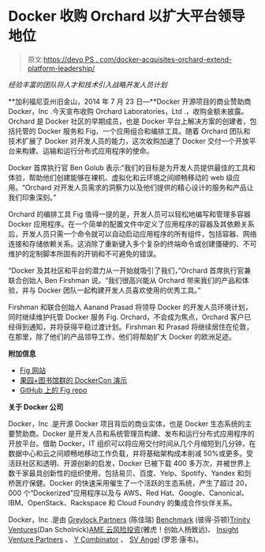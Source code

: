 # Docker 收购 Orchard 以扩大平台领导地位

> 原文:[https://devo PS . com/docker-acquisites-orchard-extend-platform-leadership/](https://devops.com/docker-acquires-orchard-extend-platform-leadership/)

*经验丰富的团队将人才和技术引入战略开发人员计划*

**加利福尼亚州旧金山，2014 年 7 月 23 日—**Docker 开源项目的商业赞助商 Docker，Inc .今天宣布收购 Orchard Laboratories，Ltd .，收购金额未披露。Orchard 是 Docker 社区的早期成员，也是 Docker 平台上解决方案的创建者，包括托管的 Docker 服务和 Fig，一个应用组合和编排工具。随着 Orchard 团队和技术扩展了 Docker 对开发人员的能力，这次收购加速了 Docker 交付一个开放平台来构建、运输和运行分布式应用程序的使命。

Docker 首席执行官 Ben Golub 表示:“我们的目标是为开发人员提供最佳的工具和体验，帮助他们创建能够在裸机、虚拟化和云环境之间顺畅移动的 web 级应用。“Orchard 对开发人员需求的洞察力以及他们提供的精心设计的服务和产品让我们印象深刻。”

Orchard 的编排工具 Fig 值得一提的是，开发人员可以轻松地编写和管理多容器 Docker 应用程序。在一个简单的配置文件中定义了应用程序的容器及其依赖关系后，开发人员只需一个命令就可以自动启动应用程序的所有组件，包括容器、网络连接和存储依赖关系。这消除了重新键入多个复杂的终端命令或创建僵硬的、不可维护的定制脚本所固有的开销和不可避免的错误。

“Docker 及其社区和平台的潜力从一开始就吸引了我们，”Orchard 首席执行官兼联合创始人 Ben Firshman 说。“我们很高兴能从 Orchard 带来我们的产品和体验，并与 Docker 团队一起构建开发人员喜欢使用的优秀工具。”

Firshman 和联合创始人 Aanand Prasad 将领导 Docker 的开发人员环境计划，同时继续维护托管 Docker 服务 Fig. Orchard，不会成为焦点，Orchard 客户已经得到通知，并将获得平稳过渡计划。Firshman 和 Prasad 将继续居住在伦敦，在那里，除了他们的产品领导工作，他们将帮助扩大 Docker 的欧洲足迹。

**附加信息**

*   [Fig 网站](http://www.fig.sh/)
*   [果园+图书馆群的 DockerCon 演示](https://youtu.be/a_YbxWbHgQA)
*   [GitHub 上的 Fig repo](https://github.com/orchardup/fig)

**关于 Docker 公司**

Docker，Inc .是开源 Docker 项目背后的商业实体，也是 Docker 生态系统的主要赞助商。Docker 是开发人员和系统管理员构建、发布和运行分布式应用程序的开放平台。借助 Docker，IT 组织可以将应用交付时间从几个月缩短到几分钟，在数据中心和云之间顺畅地移动工作负载，并将基础架构成本削减 50%或更多。受活跃社区和透明、开源创新的启发，Docker 已被下载 400 多万次，并被世界上数千家最具创新性的组织使用，包括易贝、百度、Yelp、Spotify、Yandex 和剑桥医疗保健。Docker 的快速采用催生了一个活跃的生态系统，产生了超过 20，000 个“Dockerized”应用程序以及与 AWS、Red Hat、Google、Canonical、IBM、OpenStack、Rackspace 和 Cloud Foundry 的集成合作伙伴关系。

Docker，Inc .是由 [Greylock Partners](http://www.greylock.com/) (陈佳瑞) [Benchmark](http://www.benchmark.com/) (彼得·芬顿)[Trinity Ventures](http://www.trinityventures.com/)(Dan Scholnick)[AME 云风险投资](http://www.amecloudventures.com/)(雅虎！创始人杨致远)、 [Insight Venture Partners](http://www.insightpartners.com/) 、 [Y Combinator](https://ycombinator.com/) 、 [SV Angel](http://svangel.com/) (罗恩·康韦)。